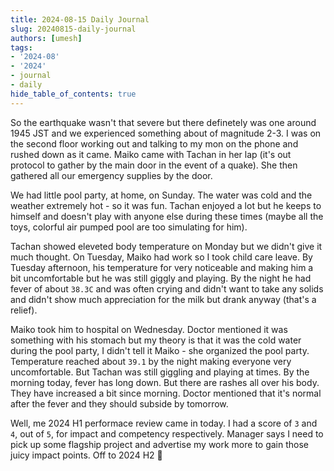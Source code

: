 ```yaml
---
title: 2024-08-15 Daily Journal
slug: 20240815-daily-journal
authors: [umesh]
tags:
- '2024-08'
- '2024'
- journal
- daily
hide_table_of_contents: true
---
```

So the earthquake wasn't that severe but there definetely was one around 1945 JST and we<!-- truncate --> experienced something about of magnitude 2-3. I was on the second floor working out and talking to my mon on the phone and rushed down as it came. Maiko came with Tachan in her lap (it's out protocol to gather by the main door in the event of a quake). She then gathered all our emergency supplies by the door.

We had little pool party, at home, on Sunday. The water was cold and the weather extremely hot - so it was fun. Tachan enjoyed a lot but he keeps to himself and doesn't play with anyone else during these times (maybe all the toys, colorful air pumped pool are too simulating for him).

Tachan showed eleveted body temperature on Monday but we didn't give it much thought. On Tuesday, Maiko had work so I took child care leave. By Tuesday afternoon, his temperature for very noticeable and making him a bit uncomfortable but he was still giggly and playing. By the night he had fever of about `38.3C` and was often crying and didn't want to take any solids and didn't show much appreciation for the milk but drank anyway (that's a relief).

Maiko took him to hospital on Wednesday. Doctor mentioned it was something with his stomach but my theory is that it was the cold water during the pool party, I didn't tell it Maiko - she organized the pool party. Temperature reached about `39.1` by the night making everyone very uncomfortable. But Tachan was still giggling and playing at times. By the morning today, fever has long down. But there are rashes all over his body. They have increased a bit since morning. Doctor mentioned that it's normal after the fever and they should subside by tomorrow.

Well, me 2024 H1 performace review came in today. I had a score of `3` and `4`, out of `5`, for impact and competency respectively. Manager says I need to pick up some flagship project and advertise my work more to gain those juicy impact points. Off to 2024 H2 :rocket:
